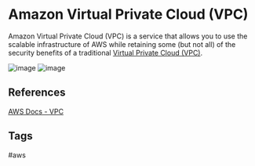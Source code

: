 # Amazon Virtual Private Cloud (VPC)

Amazon Virtual Private Cloud (VPC) is a service that allows you to use the scalable infrastructure of AWS while retaining some (but not all) of the security benefits of a traditional [Virtual Private Cloud (VPC)](https://github.com/EliotKhachi//publicZk/tree/main/202309170316).  

![image](./Sat_Sep_16_08:20:24_PM_PDT_2023.png)
![image](./Sat_Sep_16_08:20:24_PM_PDT_2023.png)

## References
[AWS Docs - VPC](https://docs.aws.amazon.com/vpc/latest/userguide/what-is-amazon-vpc.html)

## Tags
#aws
